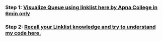 ### **Step 1:** [Visualize Queue using linklist here by Apna College in 6min only](https://youtu.be/Yi8Im4_eSQI)

### **Step 2:** [Recall your Linklist knowledge and try to understand my code here.](./Queue_LinkedList.java)

